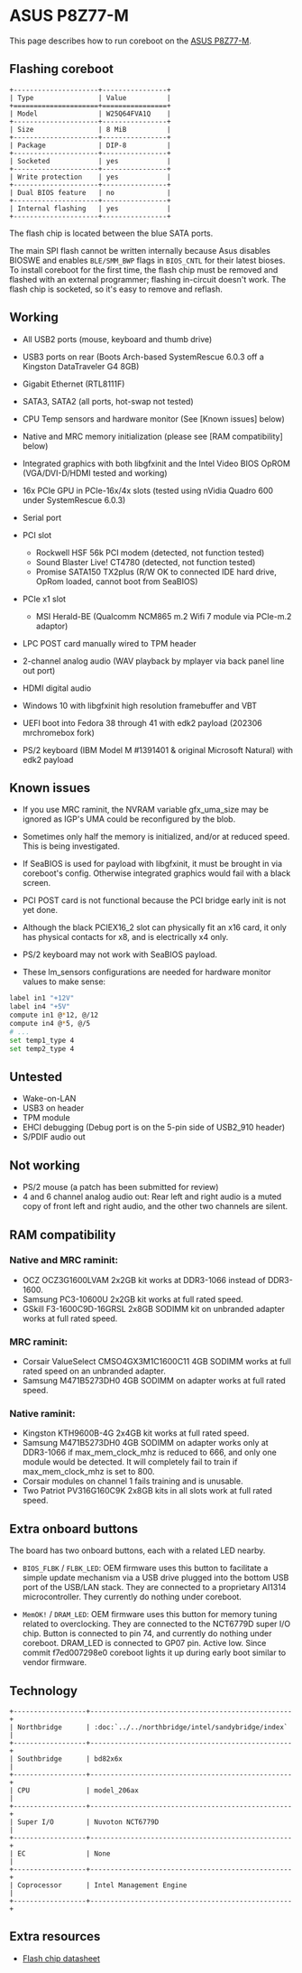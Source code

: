 # ASUS P8Z77-M

This page describes how to run coreboot on the [ASUS P8Z77-M].

## Flashing coreboot

```{eval-rst}
+---------------------+----------------+
| Type                | Value          |
+=====================+================+
| Model               | W25Q64FVA1Q    |
+---------------------+----------------+
| Size                | 8 MiB          |
+---------------------+----------------+
| Package             | DIP-8          |
+---------------------+----------------+
| Socketed            | yes            |
+---------------------+----------------+
| Write protection    | yes            |
+---------------------+----------------+
| Dual BIOS feature   | no             |
+---------------------+----------------+
| Internal flashing   | yes            |
+---------------------+----------------+
```

The flash chip is located between the blue SATA ports.

The main SPI flash cannot be written internally because Asus disables BIOSWE and
enables ``BLE/SMM_BWP`` flags in ``BIOS_CNTL`` for their latest bioses.
To install coreboot for the first time, the flash chip must be removed and
flashed with an external programmer; flashing in-circuit doesn't work.
The flash chip is socketed, so it's easy to remove and reflash.

## Working

- All USB2 ports (mouse, keyboard and thumb drive)
- USB3 ports on rear (Boots Arch-based SystemRescue 6.0.3 off a Kingston DataTraveler G4 8GB)
- Gigabit Ethernet (RTL8111F)
- SATA3, SATA2 (all ports, hot-swap not tested)
- CPU Temp sensors and hardware monitor (See [Known issues] below)
- Native and MRC memory initialization
  (please see [RAM compatibility] below)

- Integrated graphics with both libgfxinit and the Intel Video BIOS OpROM
  (VGA/DVI-D/HDMI tested and working)
- 16x PCIe GPU in PCIe-16x/4x slots (tested using nVidia Quadro 600 under SystemRescue 6.0.3)
- Serial port
- PCI slot
  - Rockwell HSF 56k PCI modem (detected, not function tested)
  - Sound Blaster Live! CT4780 (detected, not function tested)
  - Promise SATA150 TX2plus (R/W OK to connected IDE hard drive, OpRom loaded, cannot boot from
  SeaBIOS)
- PCIe x1 slot
  - MSI Herald-BE (Qualcomm NCM865 m.2 Wifi 7 module via PCIe-m.2 adaptor)
- LPC POST card manually wired to TPM header
- 2-channel analog audio (WAV playback by mplayer via back panel line out port)
- HDMI digital audio
- Windows 10 with libgfxinit high resolution framebuffer and VBT
- UEFI boot into Fedora 38 through 41 with edk2 payload (202306 mrchromebox fork)
- PS/2 keyboard (IBM Model M #1391401 & original Microsoft Natural) with edk2 payload

## Known issues

- If you use MRC raminit, the NVRAM variable gfx_uma_size may be ignored as IGP's UMA could
  be reconfigured by the blob.

- Sometimes only half the memory is initialized, and/or at reduced speed. This is being
  investigated.

- If SeaBIOS is used for payload with libgfxinit, it must be brought in via coreboot's config.
  Otherwise integrated graphics would fail with a black screen.

- PCI POST card is not functional because the PCI bridge early init is not yet done.

- Although the black PCIEX16_2 slot can physically fit an x16 card, it only has physical
  contacts for x8, and is electrically x4 only.

- PS/2 keyboard may not work with SeaBIOS payload.

- These lm_sensors configurations are needed for hardware monitor values to make sense:

```bash
label in1 "+12V"
label in4 "+5V"
compute in1 @*12, @/12
compute in4 @*5, @/5
# ...
set temp1_type 4
set temp2_type 4

```

## Untested

- Wake-on-LAN
- USB3 on header
- TPM module
- EHCI debugging (Debug port is on the 5-pin side of USB2_910 header)
- S/PDIF audio out

## Not working

- PS/2 mouse (a patch has been submitted for review)
- 4 and 6 channel analog audio out: Rear left and right audio is a muted
  copy of front left and right audio, and the other two channels are silent.

## RAM compatibility

### Native and MRC raminit:

- OCZ OCZ3G1600LVAM 2x2GB kit works at DDR3-1066 instead of DDR3-1600.
- Samsung PC3-10600U 2x2GB kit works at full rated speed.
- GSkill F3-1600C9D-16GRSL 2x8GB SODIMM kit on unbranded adapter works at full rated speed.

### MRC raminit:

- Corsair ValueSelect CMSO4GX3M1C1600C11 4GB SODIMM works at full rated speed
  on an unbranded adapter.
- Samsung M471B5273DH0 4GB SODIMM on adapter works at full rated speed.

### Native raminit:

- Kingston KTH9600B-4G 2x4GB kit works at full rated speed.
- Samsung M471B5273DH0 4GB SODIMM on adapter works only at DDR3-1066 if max_mem_clock_mhz
  is reduced to 666, and only one module would be detected. It will completely fail to
  train if max_mem_clock_mhz is set to 800.
- Corsair modules on channel 1 fails training and is unusable.
- Two Patriot PV316G160C9K 2x8GB kits in all slots work at full rated speed.

## Extra onboard buttons

The board has two onboard buttons, each with a related LED nearby.

- `BIOS_FLBK` / `FLBK_LED`:
  OEM firmware uses this button to facilitate a simple update mechanism
  via a USB drive plugged into the bottom USB port of the USB/LAN stack.
  They are connected to a proprietary AI1314 microcontroller.
  They currently do nothing under coreboot.

- `MemOK!` / `DRAM_LED`:
  OEM firmware uses this button for memory tuning related to overclocking.
  They are connected to the NCT6779D super I/O chip.
  Button is connected to pin 74, and currently do nothing under coreboot.
  DRAM_LED is connected to GP07 pin. Active low. Since commit f7ed007298e0
  coreboot lights it up during early boot similar to vendor firmware.

## Technology

```{eval-rst}
+------------------+--------------------------------------------------+
| Northbridge      | :doc:`../../northbridge/intel/sandybridge/index` |
+------------------+--------------------------------------------------+
| Southbridge      | bd82x6x                                          |
+------------------+--------------------------------------------------+
| CPU              | model_206ax                                      |
+------------------+--------------------------------------------------+
| Super I/O        | Nuvoton NCT6779D                                 |
+------------------+--------------------------------------------------+
| EC               | None                                             |
+------------------+--------------------------------------------------+
| Coprocessor      | Intel Management Engine                          |
+------------------+--------------------------------------------------+
```

## Extra resources

- [Flash chip datasheet][W25Q64FVA1Q]

[ASUS P8Z77-M]: https://www.asus.com/supportonly/p8z77-m/helpdesk_manual/
[W25Q64FVA1Q]: https://www.winbond.com/resource-files/w25q64fv%20revs%2007182017.pdf
[flashrom]: https://flashrom.org/
